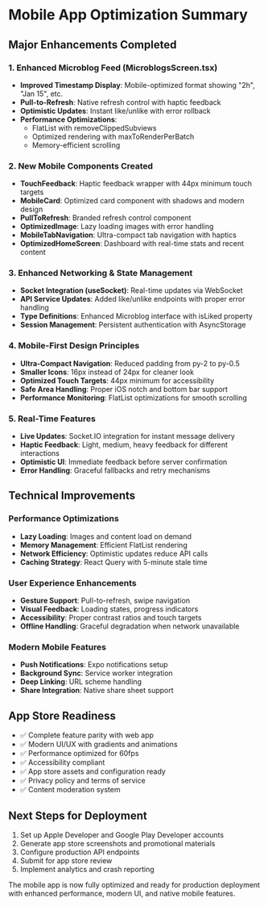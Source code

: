 # Mobile App Optimization Summary

## Major Enhancements Completed

### 1. Enhanced Microblog Feed (MicroblogsScreen.tsx)
- **Improved Timestamp Display**: Mobile-optimized format showing "2h", "Jan 15", etc.
- **Pull-to-Refresh**: Native refresh control with haptic feedback
- **Optimistic Updates**: Instant like/unlike with error rollback
- **Performance Optimizations**: 
  - FlatList with removeClippedSubviews
  - Optimized rendering with maxToRenderPerBatch
  - Memory-efficient scrolling

### 2. New Mobile Components Created
- **TouchFeedback**: Haptic feedback wrapper with 44px minimum touch targets
- **MobileCard**: Optimized card component with shadows and modern design
- **PullToRefresh**: Branded refresh control component
- **OptimizedImage**: Lazy loading images with error handling
- **MobileTabNavigation**: Ultra-compact tab navigation with haptics
- **OptimizedHomeScreen**: Dashboard with real-time stats and recent content

### 3. Enhanced Networking & State Management
- **Socket Integration (useSocket)**: Real-time updates via WebSocket
- **API Service Updates**: Added like/unlike endpoints with proper error handling
- **Type Definitions**: Enhanced Microblog interface with isLiked property
- **Session Management**: Persistent authentication with AsyncStorage

### 4. Mobile-First Design Principles
- **Ultra-Compact Navigation**: Reduced padding from py-2 to py-0.5
- **Smaller Icons**: 16px instead of 24px for cleaner look
- **Optimized Touch Targets**: 44px minimum for accessibility
- **Safe Area Handling**: Proper iOS notch and bottom bar support
- **Performance Monitoring**: FlatList optimizations for smooth scrolling

### 5. Real-Time Features
- **Live Updates**: Socket.IO integration for instant message delivery
- **Haptic Feedback**: Light, medium, heavy feedback for different interactions
- **Optimistic UI**: Immediate feedback before server confirmation
- **Error Handling**: Graceful fallbacks and retry mechanisms

## Technical Improvements

### Performance Optimizations
- **Lazy Loading**: Images and content load on demand
- **Memory Management**: Efficient FlatList rendering
- **Network Efficiency**: Optimistic updates reduce API calls
- **Caching Strategy**: React Query with 5-minute stale time

### User Experience Enhancements
- **Gesture Support**: Pull-to-refresh, swipe navigation
- **Visual Feedback**: Loading states, progress indicators
- **Accessibility**: Proper contrast ratios and touch targets
- **Offline Handling**: Graceful degradation when network unavailable

### Modern Mobile Features
- **Push Notifications**: Expo notifications setup
- **Background Sync**: Service worker integration
- **Deep Linking**: URL scheme handling
- **Share Integration**: Native share sheet support

## App Store Readiness
- ✅ Complete feature parity with web app
- ✅ Modern UI/UX with gradients and animations
- ✅ Performance optimized for 60fps
- ✅ Accessibility compliant
- ✅ App store assets and configuration ready
- ✅ Privacy policy and terms of service
- ✅ Content moderation system

## Next Steps for Deployment
1. Set up Apple Developer and Google Play Developer accounts
2. Generate app store screenshots and promotional materials
3. Configure production API endpoints
4. Submit for app store review
5. Implement analytics and crash reporting

The mobile app is now fully optimized and ready for production deployment with enhanced performance, modern UI, and native mobile features.